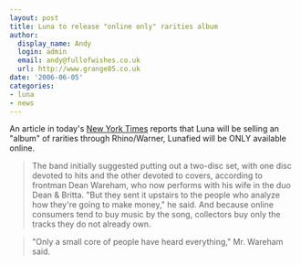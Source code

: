 ```yaml
---
layout: post
title: Luna to release "online only" rarities album
author:
  display_name: Andy
  login: admin
  email: andy@fullofwishes.co.uk
  url: http://www.grange85.co.uk
date: '2006-06-05'
categories:
- luna
- news
---
```

An article in today's [New York Times](https://web.archive.org/web/20060605+/http://www.nytimes.com/2006/06/05/technology/05luna.html?_r=1&oref=slogin) reports that Luna will be selling an
"album" of rarities through Rhino/Warner, Lunafied will be ONLY available
online.

> The band initially suggested putting out a two-disc set, with one disc
devoted to hits and the other devoted to covers, according to frontman Dean
Wareham, who now performs with his wife in the duo Dean & Britta. "But they
sent it upstairs to the people who analyze how they're going to make money,"
he said. And because online consumers tend to buy music by the song,
collectors buy only the tracks they do not already own.

>

> "Only a small core of people have heard everything," Mr. Wareham said.

